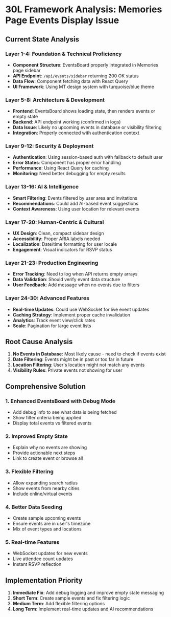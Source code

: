 # 30L Framework Analysis: Memories Page Events Display Issue

## Current State Analysis

### Layer 1-4: Foundation & Technical Proficiency
- **Component Structure**: EventsBoard properly integrated in Memories page sidebar
- **API Endpoint**: `/api/events/sidebar` returning 200 OK status
- **Data Flow**: Component fetching data with React Query
- **UI Framework**: Using MT design system with turquoise/blue theme

### Layer 5-8: Architecture & Development
- **Frontend**: EventsBoard shows loading state, then renders events or empty state
- **Backend**: API endpoint working (confirmed in logs)
- **Data Issue**: Likely no upcoming events in database or visibility filtering
- **Integration**: Properly connected with authentication context

### Layer 9-12: Security & Deployment
- **Authentication**: Using session-based auth with fallback to default user
- **Error States**: Component has proper error handling
- **Performance**: Using React Query for caching
- **Monitoring**: Need better debugging for empty results

### Layer 13-16: AI & Intelligence
- **Smart Filtering**: Events filtered by user area and invitations
- **Recommendations**: Could add AI-based event suggestions
- **Context Awareness**: Using user location for relevant events

### Layer 17-20: Human-Centric & Cultural
- **UX Design**: Clean, compact sidebar design
- **Accessibility**: Proper ARIA labels needed
- **Localization**: Date/time formatting for user locale
- **Engagement**: Visual indicators for RSVP status

### Layer 21-23: Production Engineering
- **Error Tracking**: Need to log when API returns empty arrays
- **Data Validation**: Should verify event data structure
- **User Feedback**: Add message when no events due to filters

### Layer 24-30: Advanced Features
- **Real-time Updates**: Could use WebSocket for live event updates
- **Caching Strategy**: Implement proper cache invalidation
- **Analytics**: Track event view/click rates
- **Scale**: Pagination for large event lists

## Root Cause Analysis

1. **No Events in Database**: Most likely cause - need to check if events exist
2. **Date Filtering**: Events might be in past or too far in future
3. **Location Filtering**: User's location might not match any events
4. **Visibility Rules**: Private events not showing for user

## Comprehensive Solution

### 1. Enhanced EventsBoard with Debug Mode
- Add debug info to see what data is being fetched
- Show filter criteria being applied
- Display total events vs filtered events

### 2. Improved Empty State
- Explain why no events are showing
- Provide actionable next steps
- Link to create event or browse all

### 3. Flexible Filtering
- Allow expanding search radius
- Show events from nearby cities
- Include online/virtual events

### 4. Better Data Seeding
- Create sample upcoming events
- Ensure events are in user's timezone
- Mix of event types and locations

### 5. Real-time Features
- WebSocket updates for new events
- Live attendee count updates
- Instant RSVP reflection

## Implementation Priority

1. **Immediate Fix**: Add debug logging and improve empty state messaging
2. **Short Term**: Create sample events and fix filtering logic
3. **Medium Term**: Add flexible filtering options
4. **Long Term**: Implement real-time updates and AI recommendations